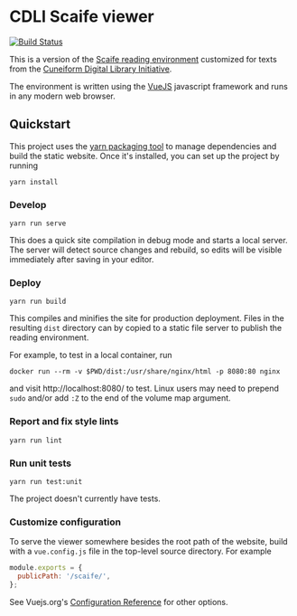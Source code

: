 # CDLI Scaife viewer

[![Build Status](https://travis-ci.org/cdli-gh/scaife.svg?branch=master)](https://travis-ci.org/cdli-gh/scaife)

This is a version of the [Scaife reading environment](https://scaife-viewer.org/)
customized for texts from the [Cuneiform Digital Library Initiative](https://cdli.ucla.edu).

The environment is written using the [VueJS](https://vuejs.org/) javascript
framework and runs in any modern web browser.

## Quickstart

This project uses the [yarn packaging tool](https://yarnpkg.com/)
to manage dependencies and build the static website. Once it's
installed, you can set up the project by running

    yarn install

### Develop

    yarn run serve

This does a quick site compilation in debug mode and starts a local
server. The server will detect source changes and rebuild, so edits
will be visible immediately after saving in your editor.

### Deploy

    yarn run build

This compiles and minifies the site for production deployment.
Files in the resulting `dist` directory can by copied to a
static file server to publish the reading environment.

For example, to test in a local container, run

    docker run --rm -v $PWD/dist:/usr/share/nginx/html -p 8080:80 nginx

and visit http://localhost:8080/ to test.
Linux users may need to prepend `sudo` and/or add `:Z` to the end of
the volume map argument.

### Report and fix style lints

    yarn run lint

### Run unit tests

    yarn run test:unit

The project doesn't currently have tests.

### Customize configuration

To serve the viewer somewhere besides the root path of
the website, build with a `vue.config.js` file in the
top-level source directory. For example

```javascript
module.exports = {
  publicPath: '/scaife/',
};
```

See Vuejs.org's [Configuration Reference](https://cli.vuejs.org/config/)
for other options.
